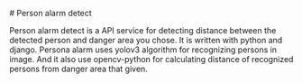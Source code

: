 # Person alarm detect

Person alarm detect is a API service for detecting distance between the detected person and danger area you chose. It is written with python and django. Persona alarm uses yolov3 algorithm for recognizing persons in image. And it also use opencv-python for calculating distance of recognized persons from danger area that given.


